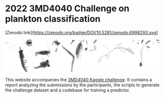 # 2022 3MD4040 Challenge on plankton classification

[Zenodo link](https://zenodo.org/badge/DOI/10.5281/zenodo.6998293.svg]


![header](https://github.com/jeremyfix/planktonChallenge/blob/main/header.png?raw=true)

This website accompanies the [3MD4040 Kaggle challenge](https://www.kaggle.com/competitions/3md4040-2022-challenge/). It contains a report analyzing the submissions by the participants, the scripts to generate the challenge dataset and a codebase for training a predictor.


